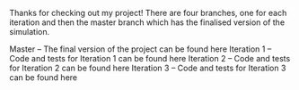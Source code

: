 Thanks for checking out my project! There are four branches, one for each iteration and then the master branch which has the finalised version of the simulation.

Master – The final version of the project can be found here
Iteration 1 – Code and tests for Iteration 1 can be found here
Iteration 2 – Code and tests for Iteration 2 can be found here
Iteration 3 – Code and tests for Iteration 3 can be found here
